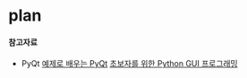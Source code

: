 # plan




#### 참고자료
- PyQt
[예제로 배우는 PyQt](https://opentutorials.org/module/544)
[초보자를 위한 Python GUI 프로그래밍](https://wikidocs.net/book/2944)